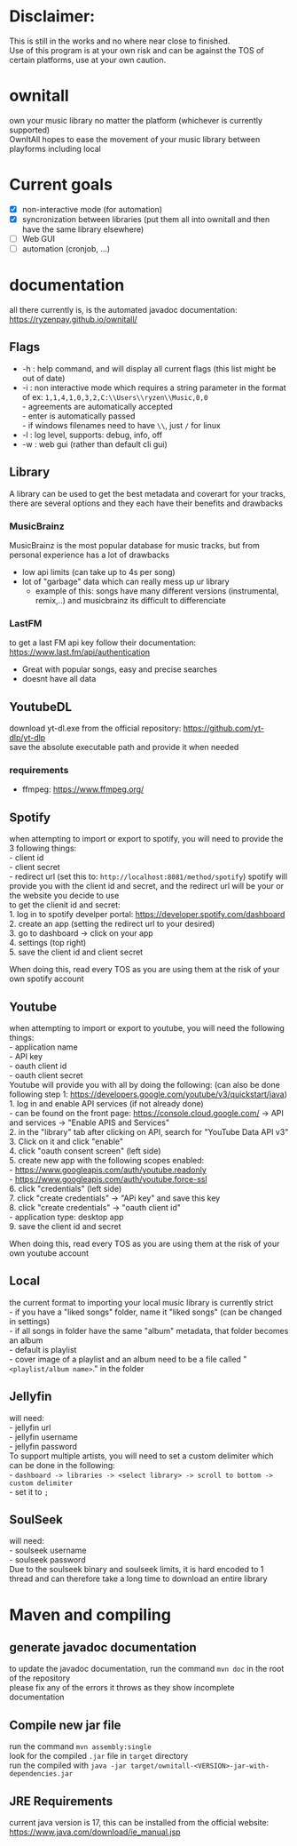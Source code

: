 # Disclaimer:  
This is still in the works and no where near close to finished.  
Use of this program is at your own risk and can be against the TOS of certain platforms, use at your own caution.  

# ownitall  
own your music library no matter the platform (whichever is currently supported)  
OwnItAll hopes to ease the movement of your music library between playforms including local

# Current goals  
-[x] non-interactive mode (for automation)  
-[x] syncronization between libraries (put them all into ownitall and then have the same library elsewhere)  
-[ ]  Web GUI  
-[ ] automation (cronjob, ...)

# documentation  
all there currently is, is the automated javadoc documentation: https://ryzenpay.github.io/ownitall/  

## Flags
- -h : help command, and will display all current flags (this list might be out of date)  
- -i : non interactive mode which requires a string parameter in the format of ex: `1,1,4,1,0,3,2,C:\\Users\\ryzen\\Music,0,0`  
        - agreements are automatically accepted  
        - enter is automatically passed  
        - if windows filenames need to have `\\`, just `/` for linux
- -l : log level, supports: debug, info, off  
- -w : web gui (rather than default cli gui)  

## Library  
A library can be used to get the best metadata and coverart for your tracks, there are several options and they each have their benefits and drawbacks
### MusicBrainz
MusicBrainz is the most popular database for music tracks, but from personal experience has a lot of drawbacks
- low api limits (can take up to 4s per song)
- lot of "garbage" data which can really mess up ur library
    - example of this: songs have many different versions (instrumental, remix,..) and musicbrainz its difficult to differenciate
### LastFM
to get a last FM api key follow their documentation: https://www.last.fm/api/authentication  
- Great with popular songs, easy and precise searches
- doesnt have all data


## YoutubeDL  
download yt-dl.exe from the official repository: https://github.com/yt-dlp/yt-dlp  
save the absolute executable path and provide it when needed  
### requirements  
- ffmpeg: https://www.ffmpeg.org/   

## Spotify
when attempting to import or export to spotify, you will need to provide the 3 following things:  
    - client id  
    - client secret  
    - redirect url (set this to: `http://localhost:8081/method/spotify`)
spotify will provide you with the client id and secret, and the redirect url will be your or the website you decide to use  
to get the clienit id and secret:  
    1. log in to spotify develper portal: https://developer.spotify.com/dashboard  
    2. create an app (setting the redirect url to your desired)  
    3. go to dashboard -> click on your app  
    4. settings (top right)  
    5. save the client id and client secret  
  
When doing this, read every TOS as you are using them at the risk of your own spotify account  

## Youtube
when attempting to import or export to youtube, you will need the following things:  
    - application name  
    - API key  
    - oauth client id  
    - oauth client secret  
Youtube will provide you with all by doing the following:  (can also be done following step 1: https://developers.google.com/youtube/v3/quickstart/java)  
    1. log in and enable API services (if not already done)  
        - can be found on the front page: https://console.cloud.google.com/ -> API and services -> "Enable APIS and Services"  
    2. in the "library" tab after clicking on API, search for "YouTube Data API v3"  
    3. Click on it and click "enable"  
    4. click "oauth consent screen" (left side)  
    5. create new app with the following scopes enabled:  
        - https://www.googleapis.com/auth/youtube.readonly  
        - https://www.googleapis.com/auth/youtube.force-ssl  
    6. click "credentials" (left side)  
    7. click "create credentials" -> "APi key" and save this key  
    8. click "create credentials" -> "oauth client id"  
        - application type: desktop app  
    9. save the client id and secret  

When doing this, read every TOS as you are using them at the risk of your own youtube account  

## Local
the current format to importing your local music library is currently strict  
    - if you have a "liked songs" folder, name it "liked songs"  (can be changed in settings)  
    - if all songs in folder have the same "album" metadata, that folder becomes an album  
        - default is playlist  
    - cover image of a playlist and an album need to be a file called "`<playlist/album name>`.<extension>" in the folder  

## Jellyfin
will need:  
    - jellyfin url  
    - jellyfin username  
    - jellyfin password  
To support multiple artists, you will need to set a custom delimiter which can be done in the following:  
    - `dashboard -> libraries -> <select library> -> scroll to bottom -> custom delimiter`  
    - set it to `;`  

## SoulSeek
will need:  
    - soulseek username  
    - soulseek password  
Due to the soulseek binary and soulseek limits, it is hard encoded to 1 thread and can therefore take a long time to download an entire library  

# Maven and compiling
## generate javadoc documentation
to update the javadoc documentation, run the command `mvn doc` in the root of the repository  
please fix any of the errors it throws as they show incomplete documentation  

## Compile new jar file
run the command `mvn assembly:single`  
look for the compiled `.jar` file in `target` directory  
run the compiled with `java -jar target/ownitall-<VERSION>-jar-with-dependencies.jar`

## JRE Requirements
current java version is 17, this can be installed from the official website: https://www.java.com/download/ie_manual.jsp  
